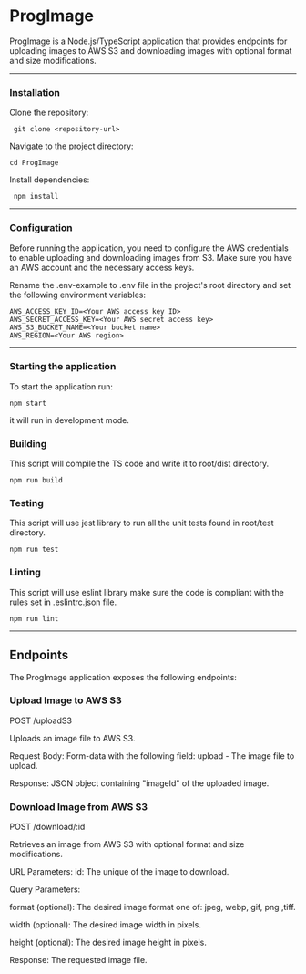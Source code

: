 # ProgImage

ProgImage is a Node.js/TypeScript application that provides endpoints for uploading images to AWS S3 and downloading images with optional format and size modifications.

---

### Installation

Clone the repository:

``` git clone <repository-url>```

Navigate to the project directory:

``` cd ProgImage ```

Install dependencies:

``` npm install```

---

### Configuration
Before running the application, you need to configure the AWS credentials to enable uploading and downloading images from S3. Make sure you have an AWS account and the necessary access keys.

Rename the .env-example to .env file in the project's root directory and set the following environment variables:

```
AWS_ACCESS_KEY_ID=<Your AWS access key ID>
AWS_SECRET_ACCESS_KEY=<Your AWS secret access key>
AWS_S3_BUCKET_NAME=<Your bucket name>
AWS_REGION=<Your AWS region>
```

---

### Starting the application

To start the application run:

``` npm start ```

it will run in development mode.

### Building

This script will compile the TS code and write it to root/dist directory.

``` npm run build ```


### Testing

This script will use jest library to run all the unit tests found in root/test directory.

``` npm run test ```

### Linting

This script will use eslint library make sure the code is compliant with the rules set in .eslintrc.json file.

``` npm run lint ```

---

## Endpoints
The ProgImage application exposes the following endpoints:

### Upload Image to AWS S3

POST /uploadS3

Uploads an image file to AWS S3.

Request Body: Form-data with the following field: upload - The image file to upload.

Response: JSON object containing "imageId" of the uploaded image.

### Download Image from AWS S3

POST /download/:id

Retrieves an image from AWS S3 with optional format and size modifications.

URL Parameters:
id: The unique of the image to download.

Query Parameters:

format (optional): The desired image format one of: jpeg, webp, gif, png ,tiff.

width (optional): The desired image width in pixels.

height (optional): The desired image height in pixels.

Response: The requested image file.
